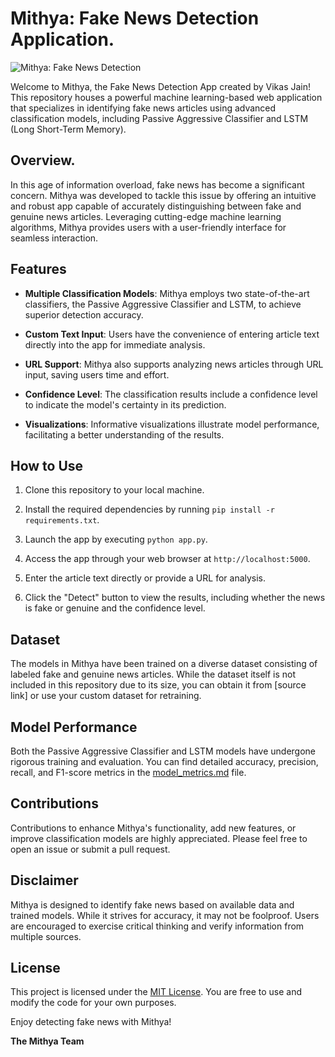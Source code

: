 # Mithya: Fake News Detection Application.

![Mithya: Fake News Detection](fake_news_detection.png)

Welcome to Mithya, the Fake News Detection App created by Vikas Jain! This repository houses a powerful machine learning-based web application that specializes in identifying fake news articles using advanced classification models, including Passive Aggressive Classifier and LSTM (Long Short-Term Memory).

## Overview.

In this age of information overload, fake news has become a significant concern. Mithya was developed to tackle this issue by offering an intuitive and robust app capable of accurately distinguishing between fake and genuine news articles. Leveraging cutting-edge machine learning algorithms, Mithya provides users with a user-friendly interface for seamless interaction.

## Features

- **Multiple Classification Models**: Mithya employs two state-of-the-art classifiers, the Passive Aggressive Classifier and LSTM, to achieve superior detection accuracy.

- **Custom Text Input**: Users have the convenience of entering article text directly into the app for immediate analysis.

- **URL Support**: Mithya also supports analyzing news articles through URL input, saving users time and effort.

- **Confidence Level**: The classification results include a confidence level to indicate the model's certainty in its prediction.

- **Visualizations**: Informative visualizations illustrate model performance, facilitating a better understanding of the results.

## How to Use

1. Clone this repository to your local machine.

2. Install the required dependencies by running `pip install -r requirements.txt`.

3. Launch the app by executing `python app.py`.

4. Access the app through your web browser at `http://localhost:5000`.

5. Enter the article text directly or provide a URL for analysis.

6. Click the "Detect" button to view the results, including whether the news is fake or genuine and the confidence level.

## Dataset

The models in Mithya have been trained on a diverse dataset consisting of labeled fake and genuine news articles. While the dataset itself is not included in this repository due to its size, you can obtain it from [source link] or use your custom dataset for retraining.

## Model Performance

Both the Passive Aggressive Classifier and LSTM models have undergone rigorous training and evaluation. You can find detailed accuracy, precision, recall, and F1-score metrics in the [model_metrics.md](model_metrics.md) file.

## Contributions

Contributions to enhance Mithya's functionality, add new features, or improve classification models are highly appreciated. Please feel free to open an issue or submit a pull request.

## Disclaimer

Mithya is designed to identify fake news based on available data and trained models. While it strives for accuracy, it may not be foolproof. Users are encouraged to exercise critical thinking and verify information from multiple sources.

## License

This project is licensed under the [MIT License](LICENSE). You are free to use and modify the code for your own purposes.

Enjoy detecting fake news with Mithya!

**The Mithya Team**
